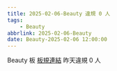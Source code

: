 ```yaml
---
title: 2025-02-06-Beauty 違規 0 人
tags:
    - Beauty
abbrlink: 2025-02-06-Beauty
date: Beauty-2025-02-06 12:00:00
---
```

Beauty 板 [板規連結](https://www.ptt.cc/bbs/Beauty/M.1630069980.A.84B.html)
昨天違規 0 人
